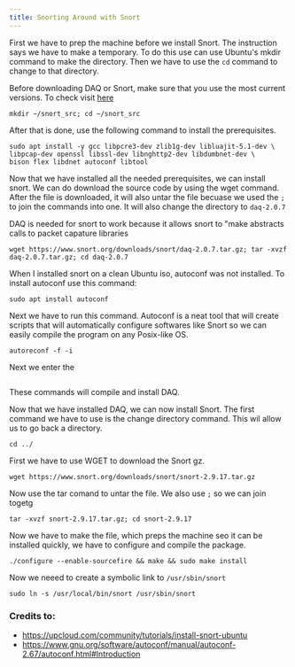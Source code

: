 ```yaml
---
title: Snorting Around with Snort
---
```

First we have to prep the machine before we install Snort. The instruction says we have to make a temporary. To do this use can use Ubuntu's mkdir command to make the directory. Then we have to use the 
`cd` command to change to that directory. 

Before downloading DAQ or Snort, make sure that you use the most current versions. To check visit <a href="https://www.snort.org/downloads">here</a>

```
mkdir ~/snort_src; cd ~/snort_src
```

After that is done, use the following command to install the prerequisites. 
```
sudo apt install -y gcc libpcre3-dev zlib1g-dev libluajit-5.1-dev \
libpcap-dev openssl libssl-dev libnghttp2-dev libdumbnet-dev \
bison flex libdnet autoconf libtool
```

Now that we have installed all the needed prerequisites, we can install snort. We can do download the source code by using the wget command. After the file is downloaded, it will also untar the file becuase we used the `;` to join the commands into one.  It will also change the directory to `daq-2.0.7`


DAQ is needed for snort to work because it allows snort to "make abstracts calls to packet capature libraries
```
wget https://www.snort.org/downloads/snort/daq-2.0.7.tar.gz; tar -xvzf daq-2.0.7.tar.gz; cd daq-2.0.7
```

When I installed snort on a clean Ubuntu iso, autoconf was not installed. To install autoconf use this command:

```
sudo apt install autoconf
```
Next we have to run this command. Autoconf is a neat tool that will create scripts that will automatically configure softwares like Snort so we can easily compile the program on any Posix-like OS. 
```
autoreconf -f -i
```

Next we enter the 
```sudo ./configure && sudo make && sudo make install
```
These commands will compile and install DAQ. 

Now that we have installed DAQ, we can now install Snort. The first command we have to use is the change directory command. This wil allow us to go back a directory. 

```
cd ../
```

First we have to use WGET to download the Snort gz. 
```
wget https://www.snort.org/downloads/snort/snort-2.9.17.tar.gz
```
Now use the tar comand to  untar the file. We also use `;` so we can join togetg 

```
tar -xvzf snort-2.9.17.tar.gz; cd snort-2.9.17
```
Now we have to make the file, which preps the machine seo it can be installed quickly, we have to configure and compile the package.

```
./configure --enable-sourcefire && make && sudo make install
```
Now we neeed to create a symbolic link to ```/usr/sbin/snort```
```
sudo ln -s /usr/local/bin/snort /usr/sbin/snort
```


### Credits to:

- https://upcloud.com/community/tutorials/install-snort-ubuntu
- https://www.gnu.org/software/autoconf/manual/autoconf-2.67/autoconf.html#Introduction
